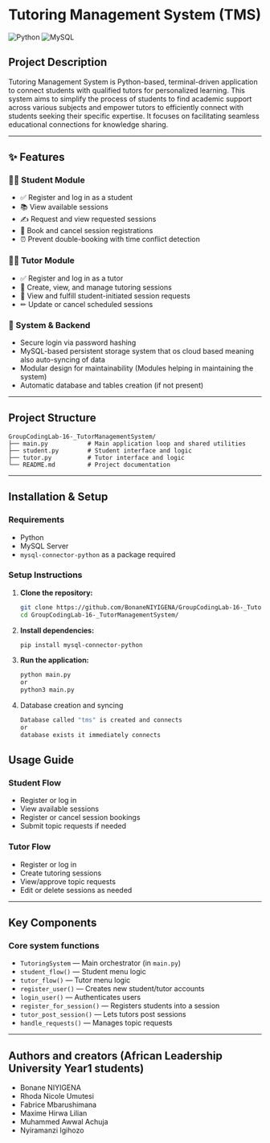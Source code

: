 # Tutoring Management System (TMS)

![Python](https://img.shields.io/badge/Python-blue)
![MySQL](https://img.shields.io/badge/MySQL-orange)

## Project Description

Tutoring Management System is Python-based, terminal-driven application to connect students with qualified tutors for personalized learning. This system aims to simplify the process of students to find academic support across various subjects and empower tutors to efficiently connect with students seeking their specific expertise. It focuses on facilitating seamless educational connections for knowledge sharing.

---

## ✨ Features

### 👩‍🎓 Student Module

* ✅ Register and log in as a student
* 📚 View available sessions 
* ✍ Request and view requested sessions
* 📅 Book and cancel session registrations
* ⏰ Prevent double-booking with time conflict detection

### 👨‍🏫 Tutor Module

* ✅ Register and log in as a tutor
* 📅 Create, view, and manage tutoring sessions
* 📩 View and fulfill student-initiated session requests
* ✏ Update or cancel scheduled sessions

### 🔐 System & Backend

* Secure login via password hashing
* MySQL-based persistent storage system that os cloud based meaning also auto-syncing of data
* Modular design for maintainability (Modules helping in maintaining the system)
* Automatic database and tables creation (if not present)

---

##  Project Structure

```
GroupCodingLab-16-_TutorManagementSystem/
├── main.py           # Main application loop and shared utilities
├── student.py        # Student interface and logic
├── tutor.py          # Tutor interface and logic
└── README.md         # Project documentation
```

---

##  Installation & Setup

###  Requirements

* Python
* MySQL Server
* `mysql-connector-python` as a package required

###  Setup Instructions

1. **Clone the repository:**

   ```bash
   git clone https://github.com/BonaneNIYIGENA/GroupCodingLab-16-_TutorManagementSystem.git
   cd GroupCodingLab-16-_TutorManagementSystem/
   ```

2. **Install dependencies:**

   ```bash
   pip install mysql-connector-python
   ``` 
3. **Run the application:**

   ```bash
   python main.py
   or
   python3 main.py
   ```

4. Database creation and syncing
    ```bash
   Database called "tms" is created and connects
   or
   database exists it immediately connects
   ```
##  Usage Guide

### Student Flow

* Register or log in
* View available sessions
* Register or cancel session bookings
* Submit topic requests if needed

### Tutor Flow

* Register or log in
* Create tutoring sessions
* View/approve topic requests
* Edit or delete sessions as needed

---

##  Key Components

###  Core system functions

* `TutoringSystem` — Main orchestrator (in `main.py`)
* `student_flow()` — Student menu logic
* `tutor_flow()` — Tutor menu logic
* `register_user()` — Creates new student/tutor accounts
* `login_user()` — Authenticates users
* `register_for_session()` — Registers students into a session
* `tutor_post_session()` — Lets tutors post sessions
* `handle_requests()` — Manages topic requests

---

## Authors and creators (African Leadership University Year1 students)
- Bonane NIYIGENA
- Rhoda Nicole Umutesi
- Fabrice Mbarushimana
- Maxime Hirwa  Lilian
- Muhammed Awwal Achuja
- Nyiramanzi Igihozo